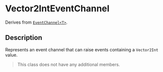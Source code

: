 # Vector2IntEventChannel

Derives from [`EventChannel<T>`](event-channel-generic.md).

## Description

Represents an event channel that can raise events containing a `Vector2Int` value.

> This class does not have any additional members.
